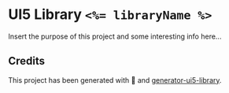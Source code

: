 # UI5 Library `<%= libraryName %>`

Insert the purpose of this project and some interesting info here...

## Credits

This project has been generated with 💙 and [generator-ui5-library](https://github.com/geert-janklaps/generator-ui5-library).
